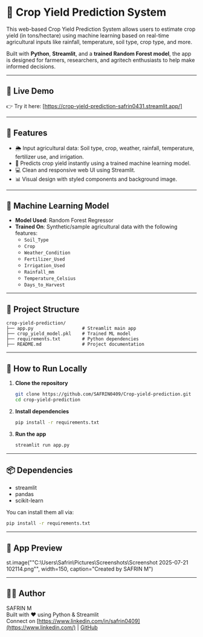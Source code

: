 # 🌾 Crop Yield Prediction System

This web-based Crop Yield Prediction System allows users to estimate crop yield (in tons/hectare) using machine learning based on real-time agricultural inputs like rainfall, temperature, soil type, crop type, and more.

Built with **Python**, **Streamlit**, and a **trained Random Forest model**, the app is designed for farmers, researchers, and agritech enthusiasts to help make informed decisions.

---

## 🔗 Live Demo

👉 Try it here: [https://crop-yield-prediction-safrin0431.streamlit.app/]

---
## 📌 Features

- 🌦️ Input agricultural data: Soil type, crop, weather, rainfall, temperature, fertilizer use, and irrigation.
- 🤖 Predicts crop yield instantly using a trained machine learning model.
- 💻 Clean and responsive web UI using Streamlit.
- 📊 Visual design with styled components and background image.

---

## 🧠 Machine Learning Model

- **Model Used**: Random Forest Regressor
- **Trained On**: Synthetic/sample agricultural data with the following features:
  - `Soil_Type`
  - `Crop`
  - `Weather_Condition`
  - `Fertilizer_Used`
  - `Irrigation_Used`
  - `Rainfall_mm`
  - `Temperature_Celsius`
  - `Days_to_Harvest`

---

## 📁 Project Structure

```
crop-yield-prediction/
├── app.py                  # Streamlit main app
├── crop_yield_model.pkl    # Trained ML model
├── requirements.txt        # Python dependencies
├── README.md               # Project documentation
```

---

## 🚀 How to Run Locally

1. **Clone the repository**
   ```bash
   git clone https://github.com/SAFRIN0409/Crop-yield-prediction.git
   cd crop-yield-prediction
   ```

2. **Install dependencies**
   ```bash
   pip install -r requirements.txt
   ```

3. **Run the app**
   ```bash
   streamlit run app.py
   ```

---

## 📦 Dependencies

- streamlit
- pandas
- scikit-learn

You can install them all via:

```bash
pip install -r requirements.txt
```

---

## 📸 App Preview

st.image(""C:\Users\Safrin\Pictures\Screenshots\Screenshot 2025-07-21 102114.png"", width=150, caption="Created by SAFRIN M")

---

## 👨‍💻 Author

SAFRIN M  
Built with ❤️ using Python & Streamlit  
Connect on [https://www.linkedin.com/in/safrin0409](https://www.linkedin.com/) | [GitHub](https://github.com/SAFRIN0409)
